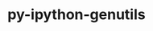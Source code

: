 ---
title: "py-ipython-genutils"
layout: cache
categories: [package, develop-2024-03-03]
meta: {"versions": ["0.2.0"], "compilers": ["gcc@=11.1.0", "gcc@=11.4.0", "gcc@=9.4.0", "oneapi@=2024.0.0"], "oss": ["ubuntu20.04", "ubuntu22.04"], "platforms": ["linux"], "targets": ["neoverse_v1", "neoverse_v2", "ppc64le", "x86_64_v3"], "stacks": ["data-vis-sdk", "e4s", "e4s-neoverse-v2", "e4s-neoverse_v1", "e4s-oneapi", "e4s-power", "root"], "num_specs": 12, "num_specs_by_stack": {"root": 12, "e4s-power": 2, "data-vis-sdk": 1, "e4s-neoverse_v1": 2, "e4s-neoverse-v2": 2, "e4s": 3, "e4s-oneapi": 2}}
spec_details: [{"hash": "dlcpy76zxibmfxo7q5gq7pntmynwc7zn", "compiler": "gcc@=9.4.0", "versions": ["0.2.0"], "os": "ubuntu20.04", "platform": "linux", "target": "ppc64le", "variants": ["build_system=python_pip"], "stacks": ["root", "e4s-power"], "size": "-", "tarball": "https://binaries.spack.io/releases/develop-2024-03-03/build_cache/linux-ubuntu20.04-ppc64le/gcc-9.4.0/py-ipython-genutils-0.2.0/linux-ubuntu20.04-ppc64le-gcc-9.4.0-py-ipython-genutils-0.2.0-dlcpy76zxibmfxo7q5gq7pntmynwc7zn.spack"}, {"hash": "kwy3flsnaouck7p3hcp5cfpmnswcvskd", "compiler": "gcc@=9.4.0", "versions": ["0.2.0"], "os": "ubuntu20.04", "platform": "linux", "target": "ppc64le", "variants": ["build_system=python_pip"], "stacks": ["root", "e4s-power"], "size": "-", "tarball": "https://binaries.spack.io/releases/develop-2024-03-03/build_cache/linux-ubuntu20.04-ppc64le/gcc-9.4.0/py-ipython-genutils-0.2.0/linux-ubuntu20.04-ppc64le-gcc-9.4.0-py-ipython-genutils-0.2.0-kwy3flsnaouck7p3hcp5cfpmnswcvskd.spack"}, {"hash": "iwqmyvsvmftfxuj2g7ryp35grhlsyeue", "compiler": "gcc@=11.1.0", "versions": ["0.2.0"], "os": "ubuntu20.04", "platform": "linux", "target": "x86_64_v3", "variants": ["build_system=python_pip"], "stacks": ["data-vis-sdk", "root"], "size": "-", "tarball": "https://binaries.spack.io/releases/develop-2024-03-03/build_cache/linux-ubuntu20.04-x86_64_v3/gcc-11.1.0/py-ipython-genutils-0.2.0/linux-ubuntu20.04-x86_64_v3-gcc-11.1.0-py-ipython-genutils-0.2.0-iwqmyvsvmftfxuj2g7ryp35grhlsyeue.spack"}, {"hash": "5jkb7xn7iw33ptt7eb5ivsrchztv2uol", "compiler": "gcc@=11.4.0", "versions": ["0.2.0"], "os": "ubuntu22.04", "platform": "linux", "target": "neoverse_v1", "variants": ["build_system=python_pip"], "stacks": ["e4s-neoverse_v1", "root"], "size": "-", "tarball": "https://binaries.spack.io/releases/develop-2024-03-03/build_cache/linux-ubuntu22.04-neoverse_v1/gcc-11.4.0/py-ipython-genutils-0.2.0/linux-ubuntu22.04-neoverse_v1-gcc-11.4.0-py-ipython-genutils-0.2.0-5jkb7xn7iw33ptt7eb5ivsrchztv2uol.spack"}, {"hash": "7suthm7rwslwod3q6dod5xdu7pnv4hln", "compiler": "gcc@=11.4.0", "versions": ["0.2.0"], "os": "ubuntu22.04", "platform": "linux", "target": "neoverse_v1", "variants": ["build_system=python_pip"], "stacks": ["e4s-neoverse_v1", "root"], "size": "-", "tarball": "https://binaries.spack.io/releases/develop-2024-03-03/build_cache/linux-ubuntu22.04-neoverse_v1/gcc-11.4.0/py-ipython-genutils-0.2.0/linux-ubuntu22.04-neoverse_v1-gcc-11.4.0-py-ipython-genutils-0.2.0-7suthm7rwslwod3q6dod5xdu7pnv4hln.spack"}, {"hash": "cs3ndj5kfcgicuopcnqij5it4groqrpi", "compiler": "gcc@=11.4.0", "versions": ["0.2.0"], "os": "ubuntu22.04", "platform": "linux", "target": "neoverse_v2", "variants": ["build_system=python_pip"], "stacks": ["root", "e4s-neoverse-v2"], "size": "-", "tarball": "https://binaries.spack.io/releases/develop-2024-03-03/build_cache/linux-ubuntu22.04-neoverse_v2/gcc-11.4.0/py-ipython-genutils-0.2.0/linux-ubuntu22.04-neoverse_v2-gcc-11.4.0-py-ipython-genutils-0.2.0-cs3ndj5kfcgicuopcnqij5it4groqrpi.spack"}, {"hash": "euu4xfeat553zfbpbsvz4fmbl33fx3kz", "compiler": "gcc@=11.4.0", "versions": ["0.2.0"], "os": "ubuntu22.04", "platform": "linux", "target": "neoverse_v2", "variants": ["build_system=python_pip"], "stacks": ["root", "e4s-neoverse-v2"], "size": "-", "tarball": "https://binaries.spack.io/releases/develop-2024-03-03/build_cache/linux-ubuntu22.04-neoverse_v2/gcc-11.4.0/py-ipython-genutils-0.2.0/linux-ubuntu22.04-neoverse_v2-gcc-11.4.0-py-ipython-genutils-0.2.0-euu4xfeat553zfbpbsvz4fmbl33fx3kz.spack"}, {"hash": "mqpl5x6kzswgdqvwdtxbe7mkgneqbkjn", "compiler": "gcc@=11.4.0", "versions": ["0.2.0"], "os": "ubuntu22.04", "platform": "linux", "target": "x86_64_v3", "variants": ["build_system=python_pip"], "stacks": ["root", "e4s"], "size": "-", "tarball": "https://binaries.spack.io/releases/develop-2024-03-03/build_cache/linux-ubuntu22.04-x86_64_v3/gcc-11.4.0/py-ipython-genutils-0.2.0/linux-ubuntu22.04-x86_64_v3-gcc-11.4.0-py-ipython-genutils-0.2.0-mqpl5x6kzswgdqvwdtxbe7mkgneqbkjn.spack"}, {"hash": "6yb7unvx7ewxrwqzj7v5gyw5zqd574mr", "compiler": "gcc@=11.4.0", "versions": ["0.2.0"], "os": "ubuntu22.04", "platform": "linux", "target": "x86_64_v3", "variants": ["build_system=python_pip"], "stacks": ["root", "e4s"], "size": "-", "tarball": "https://binaries.spack.io/releases/develop-2024-03-03/build_cache/linux-ubuntu22.04-x86_64_v3/gcc-11.4.0/py-ipython-genutils-0.2.0/linux-ubuntu22.04-x86_64_v3-gcc-11.4.0-py-ipython-genutils-0.2.0-6yb7unvx7ewxrwqzj7v5gyw5zqd574mr.spack"}, {"hash": "6mh75leccbdnqeountvhtoxsgcnj46jb", "compiler": "gcc@=11.4.0", "versions": ["0.2.0"], "os": "ubuntu22.04", "platform": "linux", "target": "x86_64_v3", "variants": ["build_system=python_pip"], "stacks": ["root", "e4s"], "size": "-", "tarball": "https://binaries.spack.io/releases/develop-2024-03-03/build_cache/linux-ubuntu22.04-x86_64_v3/gcc-11.4.0/py-ipython-genutils-0.2.0/linux-ubuntu22.04-x86_64_v3-gcc-11.4.0-py-ipython-genutils-0.2.0-6mh75leccbdnqeountvhtoxsgcnj46jb.spack"}, {"hash": "f7ujhn7zigvvuz5cnzwo5ekt7mmhnzqd", "compiler": "oneapi@=2024.0.0", "versions": ["0.2.0"], "os": "ubuntu22.04", "platform": "linux", "target": "x86_64_v3", "variants": ["build_system=python_pip"], "stacks": ["e4s-oneapi", "root"], "size": "-", "tarball": "https://binaries.spack.io/releases/develop-2024-03-03/build_cache/linux-ubuntu22.04-x86_64_v3/oneapi-2024.0.0/py-ipython-genutils-0.2.0/linux-ubuntu22.04-x86_64_v3-oneapi-2024.0.0-py-ipython-genutils-0.2.0-f7ujhn7zigvvuz5cnzwo5ekt7mmhnzqd.spack"}, {"hash": "tvpub4oescsx2mbuxm7rdzi5obw7ckgf", "compiler": "oneapi@=2024.0.0", "versions": ["0.2.0"], "os": "ubuntu22.04", "platform": "linux", "target": "x86_64_v3", "variants": ["build_system=python_pip"], "stacks": ["e4s-oneapi", "root"], "size": "-", "tarball": "https://binaries.spack.io/releases/develop-2024-03-03/build_cache/linux-ubuntu22.04-x86_64_v3/oneapi-2024.0.0/py-ipython-genutils-0.2.0/linux-ubuntu22.04-x86_64_v3-oneapi-2024.0.0-py-ipython-genutils-0.2.0-tvpub4oescsx2mbuxm7rdzi5obw7ckgf.spack"}]
---